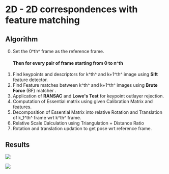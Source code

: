 # 2D - 2D correspondences with feature matching

## Algorithm

0. Set the 0^th^ frame as the reference frame.
    #### **Then for every pair of frame starting from 0 to n^th**
1. Find keypoints and descriptors for k^th^ and k+1^th^ image using **Sift** feature detector.
2. Find Feature matches between k^th^ and k+1^th^ images using **Brute Force** (BF) matcher .
3. Application of  **RANSAC** and **Lowe's Test** for keypoint outlayer rejection.
4. Computation of Essential matrix using given Calibration Matrix and features.
5. Decomposition of Essential Matrix into relative Rotation and Translation of k_1^th^ frame wrt k^th^ frame.
6. Relative Scale Calculation using Triangulation + Distance Ratio
7. Rotation and translation updation to get pose wrt reference frame.


## Results

![](https://i.imgur.com/mI8q0I4.png,'KITTI00')

![](https://i.imgur.com/gwUVimu.png,'KITTI05')
